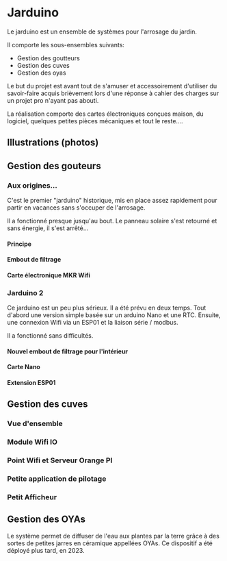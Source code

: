 # Jarduino

Le jarduino est un ensemble de systèmes pour l'arrosage du jardin.

Il comporte les sous-ensembles suivants:
- Gestion des goutteurs
- Gestion des cuves
- Gestion des oyas

Le but du projet est avant tout de s'amuser et accessoirement d'utiliser du savoir-faire acquis brièvement lors d'une réponse à cahier des charges sur un projet pro n'ayant pas abouti.

La réalisation comporte des cartes électroniques conçues maison, du logiciel, quelques petites pièces mécaniques et tout le reste....

## Illustrations (photos)

## Gestion des gouteurs

### Aux origines...

C'est le premier "jarduino" historique, mis en place assez rapidement pour partir en vacances sans s'occuper de l'arrosage.

Il a fonctionné presque jusqu'au bout. Le panneau solaire s'est retourné et sans énergie, il s'est arrêté...

#### Principe

#### Embout de filtrage

#### Carte électronique MKR Wifi

### Jarduino 2

Ce jarduino est un peu plus sérieux. Il a été prévu en deux temps. Tout d'abord une version simple basée sur un arduino Nano et une RTC. Ensuite, une connexion Wifi via un ESP01 et la liaison série / modbus.

Il a fonctionné sans difficultés.

#### Nouvel embout de filtrage pour l'intérieur

#### Carte Nano

#### Extension ESP01

## Gestion des cuves

### Vue d'ensemble

### Module Wifi IO

### Point Wifi et Serveur Orange PI

### Petite application de pilotage

### Petit Afficheur

## Gestion des OYAs

Le système permet de diffuser de l'eau aux plantes par la terre grâce à des sortes de petites jarres en céramique appellées OYAs.
Ce dispositif a été déployé plus tard, en 2023.


